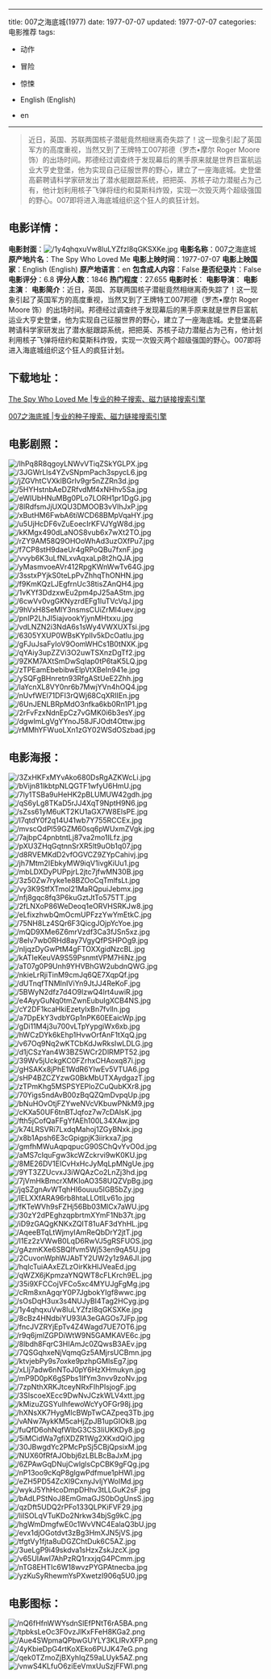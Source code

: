 
---
title: 007之海底城(1977)
date: 1977-07-07
updated: 1977-07-07
categories: 电影推荐
tags:
- 动作
- 冒险
- 惊悚

- English (English)
- en
---


> 近日，英国、苏联两国核子潜艇竟然相继离奇失踪了！这一现象引起了英国军方的高度重视，当然又到了王牌特工007邦德（罗杰•摩尔 Roger Moore 饰）的出场时间。邦德经过调查终于发现幕后的黑手原来就是世界巨富航运业大亨史登堡，他为实现自己征服世界的野心，建立了一座海底城。史登堡高薪聘请科学家研发出了潜水艇跟踪系统，把把英、苏核子动力潜艇占为己有，他计划利用核子飞弹将纽约和莫斯科炸毁，实现一次毁灭两个超级强国的野心。007即将进入海底城组织这个狂人的疯狂计划。

## **电影详情**：

**电影封面**：<img src="https://image.tmdb.org/t/p/w200/1y4qhqxuVw8luLYZfzI8qGKSXKe.jpg" alt="/1y4qhqxuVw8luLYZfzI8qGKSXKe.jpg" title="/1y4qhqxuVw8luLYZfzI8qGKSXKe.jpg">
**电影名称**：007之海底城
**原产地片名**：The Spy Who Loved Me
**电影上映时间**：1977-07-07
**电影上映国家**：English (English)
**原产地语言**：en
**包含成人内容**：False
**是否纪录片**：False
**电影评分**：6.8
**评分人数**：1846
**热门程度**：27.655
**电影时长**：
**电影导演**：
**电影主演**：
**电影简介**：近日，英国、苏联两国核子潜艇竟然相继离奇失踪了！这一现象引起了英国军方的高度重视，当然又到了王牌特工007邦德（罗杰•摩尔 Roger Moore 饰）的出场时间。邦德经过调查终于发现幕后的黑手原来就是世界巨富航运业大亨史登堡，他为实现自己征服世界的野心，建立了一座海底城。史登堡高薪聘请科学家研发出了潜水艇跟踪系统，把把英、苏核子动力潜艇占为己有，他计划利用核子飞弹将纽约和莫斯科炸毁，实现一次毁灭两个超级强国的野心。007即将进入海底城组织这个狂人的疯狂计划。

## **下载地址**：
[The Spy Who Loved Me |专业的种子搜索、磁力链接搜索引擎](https://movie.amd794.com:2083/?search=The%20Spy%20Who%20Loved%20Me&ordering=&mode=match_phrase&page_size=10&page=1)

[007之海底城 |专业的种子搜索、磁力链接搜索引擎](https://movie.amd794.com:2083/?search=007%E4%B9%8B%E6%B5%B7%E5%BA%95%E5%9F%8E&ordering=&mode=match_phrase&page_size=10&page=1)
 

## **电影剧照**：
<img src="https://image.tmdb.org/t/p/original/lhPq8R8qgoyLNWvVTiqZSkYGLPX.jpg" alt="/lhPq8R8qgoyLNWvVTiqZSkYGLPX.jpg" title="/lhPq8R8qgoyLNWvVTiqZSkYGLPX.jpg"><img src="https://image.tmdb.org/t/p/original/3JGWrLls4YZvSNpmPach3spycL6.jpg" alt="/3JGWrLls4YZvSNpmPach3spycL6.jpg" title="/3JGWrLls4YZvSNpmPach3spycL6.jpg"><img src="https://image.tmdb.org/t/p/original/jZGVhtCVXklBGrIv9gr5nZZRn3d.jpg" alt="/jZGVhtCVXklBGrIv9gr5nZZRn3d.jpg" title="/jZGVhtCVXklBGrIv9gr5nZZRn3d.jpg"><img src="https://image.tmdb.org/t/p/original/5HYHstnbAeDZRfvdMf4xNHhv5Sa.jpg" alt="/5HYHstnbAeDZRfvdMf4xNHhv5Sa.jpg" title="/5HYHstnbAeDZRfvdMf4xNHhv5Sa.jpg"><img src="https://image.tmdb.org/t/p/original/eWIUbHNuMBg0PLo7LORH1pr1DgG.jpg" alt="/eWIUbHNuMBg0PLo7LORH1pr1DgG.jpg" title="/eWIUbHNuMBg0PLo7LORH1pr1DgG.jpg"><img src="https://image.tmdb.org/t/p/original/8lRdfsmJjUXQU3DMOOB3vVIhJxP.jpg" alt="/8lRdfsmJjUXQU3DMOOB3vVIhJxP.jpg" title="/8lRdfsmJjUXQU3DMOOB3vVIhJxP.jpg"><img src="https://image.tmdb.org/t/p/original/xButHM6FwbA6tiWCD68BMpVqaHY.jpg" alt="/xButHM6FwbA6tiWCD68BMpVqaHY.jpg" title="/xButHM6FwbA6tiWCD68BMpVqaHY.jpg"><img src="https://image.tmdb.org/t/p/original/u5UjHcDF6vZuEoecIrKFVJYgW8d.jpg" alt="/u5UjHcDF6vZuEoecIrKFVJYgW8d.jpg" title="/u5UjHcDF6vZuEoecIrKFVJYgW8d.jpg"><img src="https://image.tmdb.org/t/p/original/kKMgx490dLaNOS8vub6x7wXt2TO.jpg" alt="/kKMgx490dLaNOS8vub6x7wXt2TO.jpg" title="/kKMgx490dLaNOS8vub6x7wXt2TO.jpg"><img src="https://image.tmdb.org/t/p/original/rZY9AM58Q9OHOoWhAd3uzOXfPu7.jpg" alt="/rZY9AM58Q9OHOoWhAd3uzOXfPu7.jpg" title="/rZY9AM58Q9OHOoWhAd3uzOXfPu7.jpg"><img src="https://image.tmdb.org/t/p/original/f7CP8stH9daeUr4gRPoQBu7fxnF.jpg" alt="/f7CP8stH9daeUr4gRPoQBu7fxnF.jpg" title="/f7CP8stH9daeUr4gRPoQBu7fxnF.jpg"><img src="https://image.tmdb.org/t/p/original/vvyb6K3uLfNLxvAqxaLp8t2hQJA.jpg" alt="/vvyb6K3uLfNLxvAqxaLp8t2hQJA.jpg" title="/vvyb6K3uLfNLxvAqxaLp8t2hQJA.jpg"><img src="https://image.tmdb.org/t/p/original/yMasmvoeAVr412RpgKWnWwTv64G.jpg" alt="/yMasmvoeAVr412RpgKWnWwTv64G.jpg" title="/yMasmvoeAVr412RpgKWnWwTv64G.jpg"><img src="https://image.tmdb.org/t/p/original/3sstxPYjkS0teLpPvZhhqThONHN.jpg" alt="/3sstxPYjkS0teLpPvZhhqThONHN.jpg" title="/3sstxPYjkS0teLpPvZhhqThONHN.jpg"><img src="https://image.tmdb.org/t/p/original/f9KmKQzLJEgfrnUc38tisZAnQH4.jpg" alt="/f9KmKQzLJEgfrnUc38tisZAnQH4.jpg" title="/f9KmKQzLJEgfrnUc38tisZAnQH4.jpg"><img src="https://image.tmdb.org/t/p/original/1vKYf3DdzxwEu2pm4pJ25aAStm.jpg" alt="/1vKYf3DdzxwEu2pm4pJ25aAStm.jpg" title="/1vKYf3DdzxwEu2pm4pJ25aAStm.jpg"><img src="https://image.tmdb.org/t/p/original/6cwVv0vgGKNyzrdEFg1luTVcVqJ.jpg" alt="/6cwVv0vgGKNyzrdEFg1luTVcVqJ.jpg" title="/6cwVv0vgGKNyzrdEFg1luTVcVqJ.jpg"><img src="https://image.tmdb.org/t/p/original/9hVxH8SeMlY3nsmsCUiZrMI4uev.jpg" alt="/9hVxH8SeMlY3nsmsCUiZrMI4uev.jpg" title="/9hVxH8SeMlY3nsmsCUiZrMI4uev.jpg"><img src="https://image.tmdb.org/t/p/original/pnIP2LhJI5iajvookYjynMHtxxu.jpg" alt="/pnIP2LhJI5iajvookYjynMHtxxu.jpg" title="/pnIP2LhJI5iajvookYjynMHtxxu.jpg"><img src="https://image.tmdb.org/t/p/original/vdLNZN2i3NdA6s1sWy4VWXUXTsi.jpg" alt="/vdLNZN2i3NdA6s1sWy4VWXUXTsi.jpg" title="/vdLNZN2i3NdA6s1sWy4VWXUXTsi.jpg"><img src="https://image.tmdb.org/t/p/original/6305YXUP0WBsKYplIv5kDcOatlu.jpg" alt="/6305YXUP0WBsKYplIv5kDcOatlu.jpg" title="/6305YXUP0WBsKYplIv5kDcOatlu.jpg"><img src="https://image.tmdb.org/t/p/original/gFJuJsaFyIoV9OomWHCs1B0tNXK.jpg" alt="/gFJuJsaFyIoV9OomWHCs1B0tNXK.jpg" title="/gFJuJsaFyIoV9OomWHCs1B0tNXK.jpg"><img src="https://image.tmdb.org/t/p/original/qYAiy3upZZVi3O2uwTSXnzDgTf2.jpg" alt="/qYAiy3upZZVi3O2uwTSXnzDgTf2.jpg" title="/qYAiy3upZZVi3O2uwTSXnzDgTf2.jpg"><img src="https://image.tmdb.org/t/p/original/9ZKM7AXtSmDwSqIap0tP6taK5LQ.jpg" alt="/9ZKM7AXtSmDwSqIap0tP6taK5LQ.jpg" title="/9ZKM7AXtSmDwSqIap0tP6taK5LQ.jpg"><img src="https://image.tmdb.org/t/p/original/zTPEamEbebibwElpVtXBeIn941e.jpg" alt="/zTPEamEbebibwElpVtXBeIn941e.jpg" title="/zTPEamEbebibwElpVtXBeIn941e.jpg"><img src="https://image.tmdb.org/t/p/original/ySQFgBHnretn93RfgAStUeE2Zhh.jpg" alt="/ySQFgBHnretn93RfgAStUeE2Zhh.jpg" title="/ySQFgBHnretn93RfgAStUeE2Zhh.jpg"><img src="https://image.tmdb.org/t/p/original/laYcnXL8VY0nr6b7MwjYVn4hOQ4.jpg" alt="/laYcnXL8VY0nr6b7MwjYVn4hOQ4.jpg" title="/laYcnXL8VY0nr6b7MwjYVn4hOQ4.jpg"><img src="https://image.tmdb.org/t/p/original/nUvfWEl71DFI3rQWj68CqXRIIEn.jpg" alt="/nUvfWEl71DFI3rQWj68CqXRIIEn.jpg" title="/nUvfWEl71DFI3rQWj68CqXRIIEn.jpg"><img src="https://image.tmdb.org/t/p/original/6UnJENLBRpMdO3nfka6kb0Rn1P1.jpg" alt="/6UnJENLBRpMdO3nfka6kb0Rn1P1.jpg" title="/6UnJENLBRpMdO3nfka6kb0Rn1P1.jpg"><img src="https://image.tmdb.org/t/p/original/2rFvFzxNdnEpCz7vGMK0i6b3esY.jpg" alt="/2rFvFzxNdnEpCz7vGMK0i6b3esY.jpg" title="/2rFvFzxNdnEpCz7vGMK0i6b3esY.jpg"><img src="https://image.tmdb.org/t/p/original/dgwlmLgVgYYnoJ58JFJOdt4Ottw.jpg" alt="/dgwlmLgVgYYnoJ58JFJOdt4Ottw.jpg" title="/dgwlmLgVgYYnoJ58JFJOdt4Ottw.jpg"><img src="https://image.tmdb.org/t/p/original/rMMhYFWuoLXn1zGY02WSdOSzbad.jpg" alt="/rMMhYFWuoLXn1zGY02WSdOSzbad.jpg" title="/rMMhYFWuoLXn1zGY02WSdOSzbad.jpg">

## **电影海报**：
<img src="https://image.tmdb.org/t/p/original/3ZxHKFxMYvAko680DsRgAZKWcLi.jpg" alt="/3ZxHKFxMYvAko680DsRgAZKWcLi.jpg" title="/3ZxHKFxMYvAko680DsRgAZKWcLi.jpg"><img src="https://image.tmdb.org/t/p/original/bVijn81lkbtpNLQGTF1wfyU6HmU.jpg" alt="/bVijn81lkbtpNLQGTF1wfyU6HmU.jpg" title="/bVijn81lkbtpNLQGTF1wfyU6HmU.jpg"><img src="https://image.tmdb.org/t/p/original/7ly1TSBa9uHeHK2pBLUMUW42gdh.jpg" alt="/7ly1TSBa9uHeHK2pBLUMUW42gdh.jpg" title="/7ly1TSBa9uHeHK2pBLUMUW42gdh.jpg"><img src="https://image.tmdb.org/t/p/original/qS6yLg8TKaD5rJJ4XqT9NptH9N6.jpg" alt="/qS6yLg8TKaD5rJJ4XqT9NptH9N6.jpg" title="/qS6yLg8TKaD5rJJ4XqT9NptH9N6.jpg"><img src="https://image.tmdb.org/t/p/original/sZss61yM6uKT2KU1aGX7W8ElsPE.jpg" alt="/sZss61yM6uKT2KU1aGX7W8ElsPE.jpg" title="/sZss61yM6uKT2KU1aGX7W8ElsPE.jpg"><img src="https://image.tmdb.org/t/p/original/l7qtdY0f2q14U41wb7Y755RCCEx.jpg" alt="/l7qtdY0f2q14U41wb7Y755RCCEx.jpg" title="/l7qtdY0f2q14U41wb7Y755RCCEx.jpg"><img src="https://image.tmdb.org/t/p/original/mvscQdPl59GZM60sq6pWUxmZVgk.jpg" alt="/mvscQdPl59GZM60sq6pWUxmZVgk.jpg" title="/mvscQdPl59GZM60sq6pWUxmZVgk.jpg"><img src="https://image.tmdb.org/t/p/original/7ajbpC4pnbtntLj87va2mo1ILfz.jpg" alt="/7ajbpC4pnbtntLj87va2mo1ILfz.jpg" title="/7ajbpC4pnbtntLj87va2mo1ILfz.jpg"><img src="https://image.tmdb.org/t/p/original/pXU3ZHqGqtnnSrXR5lt9uOb1q07.jpg" alt="/pXU3ZHqGqtnnSrXR5lt9uOb1q07.jpg" title="/pXU3ZHqGqtnnSrXR5lt9uOb1q07.jpg"><img src="https://image.tmdb.org/t/p/original/d8RVEMKdD2vfOGVCZ9ZYpCahivj.jpg" alt="/d8RVEMKdD2vfOGVCZ9ZYpCahivj.jpg" title="/d8RVEMKdD2vfOGVCZ9ZYpCahivj.jpg"><img src="https://image.tmdb.org/t/p/original/jh7Mtm2IEbkyMW9iqV1ivgKiUu1.jpg" alt="/jh7Mtm2IEbkyMW9iqV1ivgKiUu1.jpg" title="/jh7Mtm2IEbkyMW9iqV1ivgKiUu1.jpg"><img src="https://image.tmdb.org/t/p/original/mbLDXDyPUPpjrL2jtc7jfwMN30B.jpg" alt="/mbLDXDyPUPpjrL2jtc7jfwMN30B.jpg" title="/mbLDXDyPUPpjrL2jtc7jfwMN30B.jpg"><img src="https://image.tmdb.org/t/p/original/3z50Zw7ryke1e8BZOoCqTmlfsLt.jpg" alt="/3z50Zw7ryke1e8BZOoCqTmlfsLt.jpg" title="/3z50Zw7ryke1e8BZOoCqTmlfsLt.jpg"><img src="https://image.tmdb.org/t/p/original/vy3K9StfXTmol21MaRQpuiJebmx.jpg" alt="/vy3K9StfXTmol21MaRQpuiJebmx.jpg" title="/vy3K9StfXTmol21MaRQpuiJebmx.jpg"><img src="https://image.tmdb.org/t/p/original/nfj8gqc8fq3P6kuGztJtTo575TT.jpg" alt="/nfj8gqc8fq3P6kuGztJtTo575TT.jpg" title="/nfj8gqc8fq3P6kuGztJtTo575TT.jpg"><img src="https://image.tmdb.org/t/p/original/2fLNXoP86WeDeoq1eORVHSRKJw8.jpg" alt="/2fLNXoP86WeDeoq1eORVHSRKJw8.jpg" title="/2fLNXoP86WeDeoq1eORVHSRKJw8.jpg"><img src="https://image.tmdb.org/t/p/original/eLfixzhwbQmOcmUPFzzYwYmEtkC.jpg" alt="/eLfixzhwbQmOcmUPFzzYwYmEtkC.jpg" title="/eLfixzhwbQmOcmUPFzzYwYmEtkC.jpg"><img src="https://image.tmdb.org/t/p/original/75NH8Lz4SQr6F3QicgJOjpYcYoe.jpg" alt="/75NH8Lz4SQr6F3QicgJOjpYcYoe.jpg" title="/75NH8Lz4SQr6F3QicgJOjpYcYoe.jpg"><img src="https://image.tmdb.org/t/p/original/mQD9XMe6Z6mrVzdf3Ca3fJSn5xz.jpg" alt="/mQD9XMe6Z6mrVzdf3Ca3fJSn5xz.jpg" title="/mQD9XMe6Z6mrVzdf3Ca3fJSn5xz.jpg"><img src="https://image.tmdb.org/t/p/original/8eIv7wb0RHd8ay7VgyQfPSHPOg9.jpg" alt="/8eIv7wb0RHd8ay7VgyQfPSHPOg9.jpg" title="/8eIv7wb0RHd8ay7VgyQfPSHPOg9.jpg"><img src="https://image.tmdb.org/t/p/original/nIjqzDyGwPtM4gFTOXXgidNzcBL.jpg" alt="/nIjqzDyGwPtM4gFTOXXgidNzcBL.jpg" title="/nIjqzDyGwPtM4gFTOXXgidNzcBL.jpg"><img src="https://image.tmdb.org/t/p/original/kATIeKeuVA9S59PsnmtVPM7HiNz.jpg" alt="/kATIeKeuVA9S59PsnmtVPM7HiNz.jpg" title="/kATIeKeuVA9S59PsnmtVPM7HiNz.jpg"><img src="https://image.tmdb.org/t/p/original/aT07g0P9Unh9YHVBhGW2ubdnQWG.jpg" alt="/aT07g0P9Unh9YHVBhGW2ubdnQWG.jpg" title="/aT07g0P9Unh9YHVBhGW2ubdnQWG.jpg"><img src="https://image.tmdb.org/t/p/original/nkieLrRjiTinM9cmJq6QE7XqpQf.jpg" alt="/nkieLrRjiTinM9cmJq6QE7XqpQf.jpg" title="/nkieLrRjiTinM9cmJq6QE7XqpQf.jpg"><img src="https://image.tmdb.org/t/p/original/dUTnqfTNMInIViYn9JtJJ4ReKoF.jpg" alt="/dUTnqfTNMInIViYn9JtJJ4ReKoF.jpg" title="/dUTnqfTNMInIViYn9JtJJ4ReKoF.jpg"><img src="https://image.tmdb.org/t/p/original/5BWyN2dfz7d4O9lzwQ4lrt4uwiR.jpg" alt="/5BWyN2dfz7d4O9lzwQ4lrt4uwiR.jpg" title="/5BWyN2dfz7d4O9lzwQ4lrt4uwiR.jpg"><img src="https://image.tmdb.org/t/p/original/e4AyyGuNq0tmZwnEubuIgXCB4NS.jpg" alt="/e4AyyGuNq0tmZwnEubuIgXCB4NS.jpg" title="/e4AyyGuNq0tmZwnEubuIgXCB4NS.jpg"><img src="https://image.tmdb.org/t/p/original/cY2DF1kcaHkiEzetylxBn7fvlIn.jpg" alt="/cY2DF1kcaHkiEzetylxBn7fvlIn.jpg" title="/cY2DF1kcaHkiEzetylxBn7fvlIn.jpg"><img src="https://image.tmdb.org/t/p/original/a7DpEkY3vdbYGp1nPK60EEaicWp.jpg" alt="/a7DpEkY3vdbYGp1nPK60EEaicWp.jpg" title="/a7DpEkY3vdbYGp1nPK60EEaicWp.jpg"><img src="https://image.tmdb.org/t/p/original/gDi11M4j3u700vLTpYypgiWx6xb.jpg" alt="/gDi11M4j3u700vLTpYypgiWx6xb.jpg" title="/gDi11M4j3u700vLTpYypgiWx6xb.jpg"><img src="https://image.tmdb.org/t/p/original/hWCzDYk6kEhp1HvwOrfAnF1tXqQ.jpg" alt="/hWCzDYk6kEhp1HvwOrfAnF1tXqQ.jpg" title="/hWCzDYk6kEhp1HvwOrfAnF1tXqQ.jpg"><img src="https://image.tmdb.org/t/p/original/v67Oq9Nq2wKTCbKdJwRksIwLDLG.jpg" alt="/v67Oq9Nq2wKTCbKdJwRksIwLDLG.jpg" title="/v67Oq9Nq2wKTCbKdJwRksIwLDLG.jpg"><img src="https://image.tmdb.org/t/p/original/d1jCSzYan4W3BZ5WCr2DlRMPT52.jpg" alt="/d1jCSzYan4W3BZ5WCr2DlRMPT52.jpg" title="/d1jCSzYan4W3BZ5WCr2DlRMPT52.jpg"><img src="https://image.tmdb.org/t/p/original/39Wv5jUckgKC0FZrhxCHAoxq87i.jpg" alt="/39Wv5jUckgKC0FZrhxCHAoxq87i.jpg" title="/39Wv5jUckgKC0FZrhxCHAoxq87i.jpg"><img src="https://image.tmdb.org/t/p/original/gHSAKx8jPhE1WdR6YIwEv5VTUA6.jpg" alt="/gHSAKx8jPhE1WdR6YIwEv5VTUA6.jpg" title="/gHSAKx8jPhE1WdR6YIwEv5VTUA6.jpg"><img src="https://image.tmdb.org/t/p/original/sHP4BZCZYzwG0BkMbUTXAydgazT.jpg" alt="/sHP4BZCZYzwG0BkMbUTXAydgazT.jpg" title="/sHP4BZCZYzwG0BkMbUTXAydgazT.jpg"><img src="https://image.tmdb.org/t/p/original/zTPmKhg5MSPSYEPloZCuQubKXr8.jpg" alt="/zTPmKhg5MSPSYEPloZCuQubKXr8.jpg" title="/zTPmKhg5MSPSYEPloZCuQubKXr8.jpg"><img src="https://image.tmdb.org/t/p/original/70Yigs5ndAvB00zBqQZQmDvpqUp.jpg" alt="/70Yigs5ndAvB00zBqQZQmDvpqUp.jpg" title="/70Yigs5ndAvB00zBqQZQmDvpqUp.jpg"><img src="https://image.tmdb.org/t/p/original/bNuHOvOtjFZYweNVcVKbuwPNkM9.jpg" alt="/bNuHOvOtjFZYweNVcVKbuwPNkM9.jpg" title="/bNuHOvOtjFZYweNVcVKbuwPNkM9.jpg"><img src="https://image.tmdb.org/t/p/original/cKXa50UF6tnBTJqfoz7w7cDAlsK.jpg" alt="/cKXa50UF6tnBTJqfoz7w7cDAlsK.jpg" title="/cKXa50UF6tnBTJqfoz7w7cDAlsK.jpg"><img src="https://image.tmdb.org/t/p/original/fth5jCofQaFFgYfAEh100L34XAw.jpg" alt="/fth5jCofQaFFgYfAEh100L34XAw.jpg" title="/fth5jCofQaFFgYfAEh100L34XAw.jpg"><img src="https://image.tmdb.org/t/p/original/k74LRSVRi7LxdqMahoj1ZGyBNxk.jpg" alt="/k74LRSVRi7LxdqMahoj1ZGyBNxk.jpg" title="/k74LRSVRi7LxdqMahoj1ZGyBNxk.jpg"><img src="https://image.tmdb.org/t/p/original/x8b1Apsh6E3cGpigpjK3iirkxa7.jpg" alt="/x8b1Apsh6E3cGpigpjK3iirkxa7.jpg" title="/x8b1Apsh6E3cGpigpjK3iirkxa7.jpg"><img src="https://image.tmdb.org/t/p/original/gmfhMWuAqpqpucG90SChQvYvO0d.jpg" alt="/gmfhMWuAqpqpucG90SChQvYvO0d.jpg" title="/gmfhMWuAqpqpucG90SChQvYvO0d.jpg"><img src="https://image.tmdb.org/t/p/original/aMS7cIquFgw3kcWZckrvi9wK0KU.jpg" alt="/aMS7cIquFgw3kcWZckrvi9wK0KU.jpg" title="/aMS7cIquFgw3kcWZckrvi9wK0KU.jpg"><img src="https://image.tmdb.org/t/p/original/8ME26DV1EICvHxHcJyMqLpMNgUe.jpg" alt="/8ME26DV1EICvHxHcJyMqLpMNgUe.jpg" title="/8ME26DV1EICvHxHcJyMqLpMNgUe.jpg"><img src="https://image.tmdb.org/t/p/original/9YT3ZZUcvxJ3iWQAzCo2LnZj3hd.jpg" alt="/9YT3ZZUcvxJ3iWQAzCo2LnZj3hd.jpg" title="/9YT3ZZUcvxJ3iWQAzCo2LnZj3hd.jpg"><img src="https://image.tmdb.org/t/p/original/7jVmHkBmcrXMKIoAO358UQZVpBg.jpg" alt="/7jVmHkBmcrXMKIoAO358UQZVpBg.jpg" title="/7jVmHkBmcrXMKIoAO358UQZVpBg.jpg"><img src="https://image.tmdb.org/t/p/original/jqSZgnAvWTqhHI6ouuu5IGB5bZy.jpg" alt="/jqSZgnAvWTqhHI6ouuu5IGB5bZy.jpg" title="/jqSZgnAvWTqhHI6ouuu5IGB5bZy.jpg"><img src="https://image.tmdb.org/t/p/original/lELXXfARA96rb8htaLLOtlLv61o.jpg" alt="/lELXXfARA96rb8htaLLOtlLv61o.jpg" title="/lELXXfARA96rb8htaLLOtlLv61o.jpg"><img src="https://image.tmdb.org/t/p/original/fKTeWVh9sFZHj56Bb03MlCx7aWU.jpg" alt="/fKTeWVh9sFZHj56Bb03MlCx7aWU.jpg" title="/fKTeWVh9sFZHj56Bb03MlCx7aWU.jpg"><img src="https://image.tmdb.org/t/p/original/30zY2dPEghzqpbrtmXYmF1Nb37t.jpg" alt="/30zY2dPEghzqpbrtmXYmF1Nb37t.jpg" title="/30zY2dPEghzqpbrtmXYmF1Nb37t.jpg"><img src="https://image.tmdb.org/t/p/original/iD9zGAQgKNKxZQIT81uAF3dYhHL.jpg" alt="/iD9zGAQgKNKxZQIT81uAF3dYhHL.jpg" title="/iD9zGAQgKNKxZQIT81uAF3dYhHL.jpg"><img src="https://image.tmdb.org/t/p/original/AqeeBTqLtWjmyIAmReQbDrY2jtT.jpg" alt="/AqeeBTqLtWjmyIAmReQbDrY2jtT.jpg" title="/AqeeBTqLtWjmyIAmReQbDrY2jtT.jpg"><img src="https://image.tmdb.org/t/p/original/l1Ez2zVWwB0LqD6RwVJ5gRSFUOS.jpg" alt="/l1Ez2zVWwB0LqD6RwVJ5gRSFUOS.jpg" title="/l1Ez2zVWwB0LqD6RwVJ5gRSFUOS.jpg"><img src="https://image.tmdb.org/t/p/original/gAzmKXe6SBQIfvm5Wj53en9qA5U.jpg" alt="/gAzmKXe6SBQIfvm5Wj53en9qA5U.jpg" title="/gAzmKXe6SBQIfvm5Wj53en9qA5U.jpg"><img src="https://image.tmdb.org/t/p/original/2CuvonWphWJAbTY2UW2y1z9A6JI.jpg" alt="/2CuvonWphWJAbTY2UW2y1z9A6JI.jpg" title="/2CuvonWphWJAbTY2UW2y1z9A6JI.jpg"><img src="https://image.tmdb.org/t/p/original/hqIcTuiAAxEZLzOirKkHlJVeaEd.jpg" alt="/hqIcTuiAAxEZLzOirKkHlJVeaEd.jpg" title="/hqIcTuiAAxEZLzOirKkHlJVeaEd.jpg"><img src="https://image.tmdb.org/t/p/original/qWZX6jKpmzaYNQWT8cFLKrch9EL.jpg" alt="/qWZX6jKpmzaYNQWT8cFLKrch9EL.jpg" title="/qWZX6jKpmzaYNQWT8cFLKrch9EL.jpg"><img src="https://image.tmdb.org/t/p/original/35i9XFCCojVFCo5xc4MYUJgFgMg.jpg" alt="/35i9XFCCojVFCo5xc4MYUJgFgMg.jpg" title="/35i9XFCCojVFCo5xc4MYUJgFgMg.jpg"><img src="https://image.tmdb.org/t/p/original/cRm8xnAgqrY0P7JgbokYIgf8wwc.jpg" alt="/cRm8xnAgqrY0P7JgbokYIgf8wwc.jpg" title="/cRm8xnAgqrY0P7JgbokYIgf8wwc.jpg"><img src="https://image.tmdb.org/t/p/original/sOsDqH3ux3s4NUJyBI4Tag2HCyg.jpg" alt="/sOsDqH3ux3s4NUJyBI4Tag2HCyg.jpg" title="/sOsDqH3ux3s4NUJyBI4Tag2HCyg.jpg"><img src="https://image.tmdb.org/t/p/original/1y4qhqxuVw8luLYZfzI8qGKSXKe.jpg" alt="/1y4qhqxuVw8luLYZfzI8qGKSXKe.jpg" title="/1y4qhqxuVw8luLYZfzI8qGKSXKe.jpg"><img src="https://image.tmdb.org/t/p/original/8cBz4HNdbiYU93lA3eGAGOs7JFp.jpg" alt="/8cBz4HNdbiYU93lA3eGAGOs7JFp.jpg" title="/8cBz4HNdbiYU93lA3eGAGOs7JFp.jpg"><img src="https://image.tmdb.org/t/p/original/fncJVZRYjEpTv4Z4Wagd7UE7OT6.jpg" alt="/fncJVZRYjEpTv4Z4Wagd7UE7OT6.jpg" title="/fncJVZRYjEpTv4Z4Wagd7UE7OT6.jpg"><img src="https://image.tmdb.org/t/p/original/r9q6jmlZGPDiWtW9N5GAMKAVE6c.jpg" alt="/r9q6jmlZGPDiWtW9N5GAMKAVE6c.jpg" title="/r9q6jmlZGPDiWtW9N5GAMKAVE6c.jpg"><img src="https://image.tmdb.org/t/p/original/8lbdh8FqrC3HIAmJc0ZQwsB3AEv.jpg" alt="/8lbdh8FqrC3HIAmJc0ZQwsB3AEv.jpg" title="/8lbdh8FqrC3HIAmJc0ZQwsB3AEv.jpg"><img src="https://image.tmdb.org/t/p/original/7QSGqhxeNjVqmqGz5AMjrsUCBmn.jpg" alt="/7QSGqhxeNjVqmqGz5AMjrsUCBmn.jpg" title="/7QSGqhxeNjVqmqGz5AMjrsUCBmn.jpg"><img src="https://image.tmdb.org/t/p/original/ktvjebPy9s7oxke9pzhpGMlsEg7.jpg" alt="/ktvjebPy9s7oxke9pzhpGMlsEg7.jpg" title="/ktvjebPy9s7oxke9pzhpGMlsEg7.jpg"><img src="https://image.tmdb.org/t/p/original/xLIj7adw6nNToJ0pY6HzXHmukyn.jpg" alt="/xLIj7adw6nNToJ0pY6HzXHmukyn.jpg" title="/xLIj7adw6nNToJ0pY6HzXHmukyn.jpg"><img src="https://image.tmdb.org/t/p/original/mP9D0pK6gSPbs1IfYm3nvv9zoNv.jpg" alt="/mP9D0pK6gSPbs1IfYm3nvv9zoNv.jpg" title="/mP9D0pK6gSPbs1IfYm3nvv9zoNv.jpg"><img src="https://image.tmdb.org/t/p/original/7zpNthXRKJtceyNRxFIhPIsjogF.jpg" alt="/7zpNthXRKJtceyNRxFIhPIsjogF.jpg" title="/7zpNthXRKJtceyNRxFIhPIsjogF.jpg"><img src="https://image.tmdb.org/t/p/original/3SIscoeXEcc9DwNvJCzkWLV4xtt.jpg" alt="/3SIscoeXEcc9DwNvJCzkWLV4xtt.jpg" title="/3SIscoeXEcc9DwNvJCzkWLV4xtt.jpg"><img src="https://image.tmdb.org/t/p/original/kMizuZGSYuIhfewoWcYyOFGr98j.jpg" alt="/kMizuZGSYuIhfewoWcYyOFGr98j.jpg" title="/kMizuZGSYuIhfewoWcYyOFGr98j.jpg"><img src="https://image.tmdb.org/t/p/original/hXNsXK7HygMlcBWpTwCAZpeq3Tb.jpg" alt="/hXNsXK7HygMlcBWpTwCAZpeq3Tb.jpg" title="/hXNsXK7HygMlcBWpTwCAZpeq3Tb.jpg"><img src="https://image.tmdb.org/t/p/original/vANw7AykKM5caHjZpJB1upGIOkB.jpg" alt="/vANw7AykKM5caHjZpJB1upGIOkB.jpg" title="/vANw7AykKM5caHjZpJB1upGIOkB.jpg"><img src="https://image.tmdb.org/t/p/original/fuQfD6ohNqfWIbG3CS3IiUKKDy8.jpg" alt="/fuQfD6ohNqfWIbG3CS3IiUKKDy8.jpg" title="/fuQfD6ohNqfWIbG3CS3IiUKKDy8.jpg"><img src="https://image.tmdb.org/t/p/original/5iMCidWa7gfiXDZR1Wg2XKxdQiO.jpg" alt="/5iMCidWa7gfiXDZR1Wg2XKxdQiO.jpg" title="/5iMCidWa7gfiXDZR1Wg2XKxdQiO.jpg"><img src="https://image.tmdb.org/t/p/original/30JBwgdYc2PMcPpSj5CBjQpsixM.jpg" alt="/30JBwgdYc2PMcPpSj5CBjQpsixM.jpg" title="/30JBwgdYc2PMcPpSj5CBjQpsixM.jpg"><img src="https://image.tmdb.org/t/p/original/NUX60fRfAJObbj6zLBLBcBaJxM.jpg" alt="/NUX60fRfAJObbj6zLBLBcBaJxM.jpg" title="/NUX60fRfAJObbj6zLBLBcBaJxM.jpg"><img src="https://image.tmdb.org/t/p/original/6ZPAwGqDNujCwlglsCpCBK9gFQg.jpg" alt="/6ZPAwGqDNujCwlglsCpCBK9gFQg.jpg" title="/6ZPAwGqDNujCwlglsCpCBK9gFQg.jpg"><img src="https://image.tmdb.org/t/p/original/nP13oo9cKqP8glgwPdfmue1pHWl.jpg" alt="/nP13oo9cKqP8glgwPdfmue1pHWl.jpg" title="/nP13oo9cKqP8glgwPdfmue1pHWl.jpg"><img src="https://image.tmdb.org/t/p/original/eZH5PD54ZcXl9CxnyJvIjYWoIMd.jpg" alt="/eZH5PD54ZcXl9CxnyJvIjYWoIMd.jpg" title="/eZH5PD54ZcXl9CxnyJvIjYWoIMd.jpg"><img src="https://image.tmdb.org/t/p/original/wykJ5YhHcoDmpDHhv3tLLGuK2sF.jpg" alt="/wykJ5YhHcoDmpDHhv3tLLGuK2sF.jpg" title="/wykJ5YhHcoDmpDHhv3tLLGuK2sF.jpg"><img src="https://image.tmdb.org/t/p/original/bAdLPStNoJ8EmGmaGJS0bOgUnsS.jpg" alt="/bAdLPStNoJ8EmGmaGJS0bOgUnsS.jpg" title="/bAdLPStNoJ8EmGmaGJS0bOgUnsS.jpg"><img src="https://image.tmdb.org/t/p/original/qzDft5UDQ2rPFo133QLPKiFVF29.jpg" alt="/qzDft5UDQ2rPFo133QLPKiFVF29.jpg" title="/qzDft5UDQ2rPFo133QLPKiFVF29.jpg"><img src="https://image.tmdb.org/t/p/original/liISOLqVTuKDo2Nrkw34bjSg9kC.jpg" alt="/liISOLqVTuKDo2Nrkw34bjSg9kC.jpg" title="/liISOLqVTuKDo2Nrkw34bjSg9kC.jpg"><img src="https://image.tmdb.org/t/p/original/hgWmDmgfwE0c1WvVNC4EalaQ3bU.jpg" alt="/hgWmDmgfwE0c1WvVNC4EalaQ3bU.jpg" title="/hgWmDmgfwE0c1WvVNC4EalaQ3bU.jpg"><img src="https://image.tmdb.org/t/p/original/evx1djOGotdvt3zBg3HmXJN5jVS.jpg" alt="/evx1djOGotdvt3zBg3HmXJN5jVS.jpg" title="/evx1djOGotdvt3zBg3HmXJN5jVS.jpg"><img src="https://image.tmdb.org/t/p/original/tfgtVy1fjta8uDGZChtDuk6C5AZ.jpg" alt="/tfgtVy1fjta8uDGZChtDuk6C5AZ.jpg" title="/tfgtVy1fjta8uDGZChtDuk6C5AZ.jpg"><img src="https://image.tmdb.org/t/p/original/3ueLgP9i49skdva1sHzxZskJzcX.jpg" alt="/3ueLgP9i49skdva1sHzxZskJzcX.jpg" title="/3ueLgP9i49skdva1sHzxZskJzcX.jpg"><img src="https://image.tmdb.org/t/p/original/v65UIAwI7AhPzRQ1rxxjqG4PCmm.jpg" alt="/v65UIAwI7AhPzRQ1rxxjqG4PCmm.jpg" title="/v65UIAwI7AhPzRQ1rxxjqG4PCmm.jpg"><img src="https://image.tmdb.org/t/p/original/nTG8EHTIc6W18wvzPYGPAtnecba.jpg" alt="/nTG8EHTIc6W18wvzPYGPAtnecba.jpg" title="/nTG8EHTIc6W18wvzPYGPAtnecba.jpg"><img src="https://image.tmdb.org/t/p/original/yzKuSyRhewmYsPXwetzI906q5U0.jpg" alt="/yzKuSyRhewmYsPXwetzI906q5U0.jpg" title="/yzKuSyRhewmYsPXwetzI906q5U0.jpg">

## **电影图标**：
<img src="https://image.tmdb.org/t/p/original/nQ6fHfnWWYsdnSlEfPNtT6rA5BA.png" alt="/nQ6fHfnWWYsdnSlEfPNtT6rA5BA.png" title="/nQ6fHfnWWYsdnSlEfPNtT6rA5BA.png"><img src="https://image.tmdb.org/t/p/original/tpbksLeOc3F0vzJlKxFFeH8KGa2.png" alt="/tpbksLeOc3F0vzJlKxFFeH8KGa2.png" title="/tpbksLeOc3F0vzJlKxFFeH8KGa2.png"><img src="https://image.tmdb.org/t/p/original/Aue4SWpmaQPbwGUYLY3KLIRvXFP.png" alt="/Aue4SWpmaQPbwGUYLY3KLIRvXFP.png" title="/Aue4SWpmaQPbwGUYLY3KLIRvXFP.png"><img src="https://image.tmdb.org/t/p/original/4yKbieDpG4rtKoXEko6PUJK47eG.png" alt="/4yKbieDpG4rtKoXEko6PUJK47eG.png" title="/4yKbieDpG4rtKoXEko6PUJK47eG.png"><img src="https://image.tmdb.org/t/p/original/qek0TZmoZjBXyhIqZ59aLUyk5AZ.png" alt="/qek0TZmoZjBXyhIqZ59aLUyk5AZ.png" title="/qek0TZmoZjBXyhIqZ59aLUyk5AZ.png"><img src="https://image.tmdb.org/t/p/original/vnwS4KLfuO6ziEeVmxUuSzjFFWI.png" alt="/vnwS4KLfuO6ziEeVmxUuSzjFFWI.png" title="/vnwS4KLfuO6ziEeVmxUuSzjFFWI.png">
